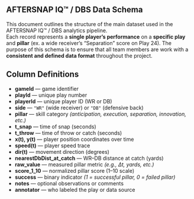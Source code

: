 ## AFTERSNAP IQ™ / DBS Data Schema  

This document outlines the structure of the main dataset used in the AFTERSNAP IQ™ / DBS analytics pipeline.  
Each record represents a **single player’s performance** on a **specific play** and **pillar** (ex. a wide receiver’s “Separation” score on Play 24).
The purpose of this schema is to ensure that all team members are work with a **consistent and defined data format** throughout the project.
## Column Definitions

- **gameId** — game identifier  
- **playId** — unique play number  
- **playerId** — unique player ID (WR or DB)  
- **side** — `"WR"` (wide receiver) or `"DB"` (defensive back)  
- **pillar** — skill category *(anticipation, execution, separation, innovation, etc.)* 
- **t_snap** — time of snap (seconds)  
- **t_throw** — time of throw or catch (seconds)  
- **x(t), y(t)** — player position coordinates over time  
- **speed(t)** — player speed trace  
- **dir(t)** — movement direction (degrees)  
- **nearestDbDist_at_catch** — WR–DB distance at catch (yards)  
- **raw_value** — measured pillar metric *(e.g., Δt, yards, etc.)*  
- **score_1_10** — normalized pillar score (1–10 scale)  
- **success** — binary indicator *(1 = successful pillar, 0 = failed pillar)*  
- **notes** — optional observations or comments  
- **annotator** — who labeled the play or data source  
